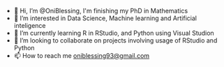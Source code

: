 - 👋 Hi, I’m @OniBlessing, I'm finishing my PhD in Mathematics
- 👀 I’m interested in Data Science, Machine learning and Artificial inteligence
- 🌱 I’m currently learning R in RStudio, and Python using Visual Studion
- 💞️ I’m looking to collaborate on projects involving usage of RStudio and Python
- 📫 How to reach me oniblessing93@gmail.com

<!---
OniBlessing/OniBlessing is a ✨ special ✨ repository because its `README.md` (this file) appears on your GitHub profile.
You can click the Preview link to take a look at your changes.
--->
